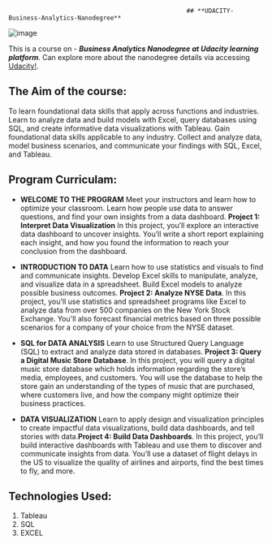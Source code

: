                                                      ## **UDACITY-Business-Analytics-Nanodegree**
                                                     
                                                     
![image](https://user-images.githubusercontent.com/33560386/100372610-f0171d00-3022-11eb-96d8-7bddd9221fa6.png)


This is a course on - **_Business Analytics Nanodegree at Udacity learning platform_**. Can explore more about the nanodegree details via accessing [Udacity!](https://www.udacity.com/).


## **The Aim of the course:**

To learn foundational data skills that apply across functions and industries. Learn to analyze data and build models with Excel, query databases using SQL, and create informative data visualizations with Tableau. Gain foundational data skills applicable to any industry. Collect and analyze data, model business scenarios, and communicate your findings with SQL, Excel, and Tableau.

## **Program Curriculam:**

- **WELCOME TO THE PROGRAM** Meet your instructors and learn how to optimize your classroom. Learn how people use data to answer questions, and find your own insights from a data dashboard.
**Project 1: Interpret Data Visualization**
In this project, you’ll explore an interactive data dashboard to uncover insights. You’ll write a short report explaining each insight, and how you found the information to reach your conclusion from the dashboard.


- **INTRODUCTION TO DATA** Learn how to use statistics and visuals to find and communicate insights. Develop Excel skills to manipulate, analyze, and visualize data in a spreadsheet. Build Excel models to analyze possible business outcomes.
**Project 2: Analyze NYSE Data**.
In this project, you'll use statistics and spreadsheet programs like Excel to analyze data from over 500 companies on the New York Stock Exchange. You'll also forecast financial metrics based on three possible scenarios for a company of your choice from the NYSE dataset.


- **SQL for DATA ANALYSIS** Learn to use Structured Query Language (SQL) to extract and analyze data stored in databases.
**Project 3: Query a Digital Music Store Database**.
In this project, you will query a digital music store database which holds information regarding the store’s media, employees, and customers. You will use the database to help the store gain an understanding of the types of music that are purchased, where customers live, and how the company might optimize their business practices.


- **DATA VISUALIZATION** Learn to apply design and visualization principles to create impactful data visualizations, build data dashboards, and tell stories with data.**Project 4: Build Data Dashboards**.
In this project, you’ll build interactive dashboards with Tableau and use them to discover and communicate insights from data. You’ll use a dataset of flight delays in the US to visualize the quality of airlines and airports, find the best times to fly, and more.


## **Technologies Used:**
1. Tableau
2. SQL
3. EXCEL
